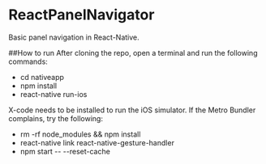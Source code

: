 # ReactPanelNavigator

Basic panel navigation in React-Native.

##How to run
After cloning the repo, open a terminal and run the following commands:
- cd nativeapp
- npm install
- react-native run-ios

X-code needs to be installed to run the iOS simulator. If the Metro Bundler complains, try the following:
- rm -rf node_modules && npm install
- react-native link react-native-gesture-handler
- npm start -- --reset-cache

